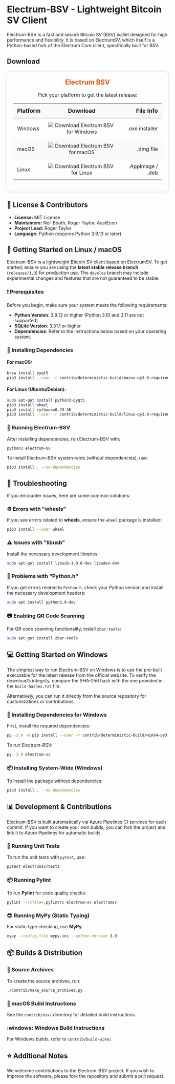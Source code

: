 
# Electrum-BSV - Lightweight Bitcoin SV Client

Electrum-BSV is a fast and secure Bitcoin SV (BSV) wallet designed for high performance and flexibility. It is based on ElectrumSV, which itself is a Python-based fork of the Electrum Core client, specifically built for BSV.

## Download

<div style="margin: 20px 0; padding: 20px; border-radius: 12px; box-shadow: 0 0 10px rgba(0,0,0,0.15); background: #fdfdfd;">
  <h2 style="margin-top: 0; text-align: center; color: #d35400;">Electrum BSV</h2>
  <p style="text-align: center; margin-bottom: 1em; font-size: 1.1em;">
    Pick your platform to get the latest release:
  </p>

  <table style="width: 100%; border-collapse: collapse;">
    <thead>
      <tr style="background: #f9f9f9;">
        <th style="padding: 12px; text-align: left; font-weight: bold; font-size: 1.1em;">Platform</th>
        <th style="padding: 12px; text-align: center; font-weight: bold; font-size: 1.1em;">Download</th>
        <th style="padding: 12px; text-align: right; font-weight: bold; font-size: 1.1em;">File Info</th>
      </tr>
    </thead>
    <tbody>
      <tr>
        <td style="padding: 12px; vertical-align: middle;">Windows</td>
        <td style="padding: 12px; text-align: center;">
          <a href="LINK_WINDOWS" style="text-decoration: none;">
            <img src="https://img.shields.io/badge/Electrum%20BSV-Windows-0078D6?style=for-the-badge&logo=windows"
                 alt="Download Electrum BSV for Windows" />
          </a>
        </td>
        <td style="padding: 12px; text-align: right; vertical-align: middle;">.exe installer</td>
      </tr>
      <tr style="background: #f9f9f9;">
        <td style="padding: 12px; vertical-align: middle;">macOS</td>
        <td style="padding: 12px; text-align: center;">
          <a href="LINK_MACOS" style="text-decoration: none;">
            <img src="https://img.shields.io/badge/Electrum%20BSV-macOS-555555?style=for-the-badge&logo=apple"
                 alt="Download Electrum BSV for macOS" />
          </a>
        </td>
        <td style="padding: 12px; text-align: right; vertical-align: middle;">.dmg file</td>
      </tr>
      <tr>
        <td style="padding: 12px; vertical-align: middle;">Linux</td>
        <td style="padding: 12px; text-align: center;">
          <a href="LINK_LINUX" style="text-decoration: none;">
            <img src="https://img.shields.io/badge/Electrum%20BSV-Linux-FCC624?style=for-the-badge&logo=linux"
                 alt="Download Electrum BSV for Linux" />
          </a>
        </td>
        <td style="padding: 12px; text-align: right; vertical-align: middle;">.AppImage / .deb</td>
      </tr>
    </tbody>
  </table>
</div>



## :memo: License & Contributors
- **License:** MIT License
- **Maintainers:** Neil Booth, Roger Taylor, AustEcon
- **Project Lead:** Roger Taylor
- **Language:** Python (requires Python 3.9.13 or later)

## :rocket: Getting Started on Linux / macOS

Electrum-BSV is a lightweight Bitcoin SV client based on ElectrumSV. To get started, ensure you are using the **latest stable release branch** (`releases/1.3`) for production use. The `develop` branch may include experimental changes and features that are not guaranteed to be stable.

### :exclamation: Prerequisites
Before you begin, make sure your system meets the following requirements:

- **Python Version**: 3.9.13 or higher (Python 3.10 and 3.11 are not supported)
- **SQLite Version**: 3.31.1 or higher
- **Dependencies**: Refer to the instructions below based on your operating system.

### :wrench: Installing Dependencies

#### For macOS:
```bash
brew install pyqt5
pip3 install --user -r contrib/deterministic-build/macos-py3.9-requirements-electrumsv.txt
```

#### For Linux (Ubuntu/Debian):
```bash
sudo apt-get install python3-pyqt5
pip3 install wheel
pip3 install cython==0.29.36
pip3 install --user -r contrib/deterministic-build/linux-py3.9-requirements-electrumsv.txt
```

### :floppy_disk: Running Electrum-BSV

After installing dependencies, run Electrum-BSV with:
```bash
python3 electrum-sv
```

To install Electrum-BSV system-wide (without dependencies), use:
```bash
pip3 install . --no-dependencies
```

## :book: Troubleshooting

If you encounter issues, here are some common solutions:

### :gear: Errors with "wheels"
If you see errors related to **wheels**, ensure the `wheel` package is installed:
```bash
pip3 install --user wheel
```

### :warning: Issues with "libusb"
Install the necessary development libraries:
```bash
sudo apt-get install libusb-1.0.0-dev libudev-dev
```

### :bug: Problems with "Python.h"
If you get errors related to `Python.h`, check your Python version and install the necessary development headers:
```bash
sudo apt install python3.9-dev
```

### :camera: Enabling QR Code Scanning
For QR code scanning functionality, install `zbar-tools`:
```bash
sudo apt-get install zbar-tools
```

## :computer: Getting Started on Windows

The simplest way to run Electrum-BSV on Windows is to use the pre-built executable for the latest release from the official website. To verify the download’s integrity, compare the SHA-256 hash with the one provided in the `build-hashes.txt` file.

Alternatively, you can run it directly from the source repository for customizations or contributions.

### :floppy_disk: Installing Dependencies for Windows
First, install the required dependencies:
```bash
py -3.9 -m pip install --user -r contrib/deterministic-build/win64-py3.9-requirements-electrumsv.txt
```

To run Electrum-BSV:
```bash
py -3.9 electrum-sv
```

### :package: Installing System-Wide (Windows)
To install the package without dependencies:
```bash
pip3 install . --no-dependencies
```

## :bar_chart: Development & Contributions

Electrum-BSV is built automatically via Azure Pipelines CI services for each commit. If you want to create your own builds, you can fork the project and link it to Azure Pipelines for automatic builds.

### :memo: Running Unit Tests
To run the unit tests with `pytest`, use:
```bash
pytest electrumsv/tests
```

### :package: Running Pylint
To run **Pylint** for code quality checks:
```bash
pylint --rcfile=.pylintrc electrum-sv electrumsv
```

### :sunglasses: Running MyPy (Static Typing)
For static type checking, use **MyPy**:
```bash
mypy --config-file mypy.ini --python-version 3.9
```

## :package: Builds & Distribution

### :floppy_disk: Source Archives
To create the source archives, run:
```bash
./contrib/make_source_archives.py
```

### :apple: macOS Build Instructions
See the `contrib/osx/` directory for detailed build instructions.

### :windows: Windows Build Instructions
For Windows builds, refer to `contrib/build-wine/`.

## :star: Additional Notes

We welcome contributions to the Electrum-BSV project. If you wish to improve the software, please fork the repository and submit a pull request.

